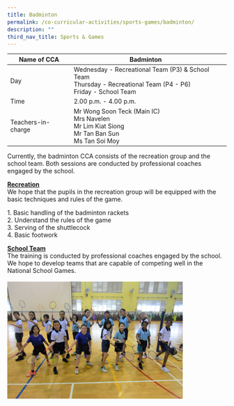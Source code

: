 ```yaml
---
title: Badminton
permalink: /co-curricular-activities/sports-games/badminton/
description: ""
third_nav_title: Sports & Games
---
```

|Name of CCA|Badminton|  |
| -------- | ------- | --------------- |
|Day | Wednesday - Recreational Team (P3) & School Team<br>Thursday - Recreational Team (P4 - P6)<br>Friday - School Team
| Time |2.00 p.m. - 4.00 p.m. 
|Teachers-in-charge |Mr Wong Soon Teck (Main IC)<br>Mrs Navelen<br> Mr Lim Kiat Siong <br>Mr Tan Ban Sun<br>Ms Tan Soi Moy


<p style="box-sizing: inherit; font-size: 1em;">Currently, the badminton CCA consists of the recreation group and the school team. Both sessions are conducted by professional coaches engaged by the school.</P><p style="box-sizing: inherit; font-size: 1em;"><strong style="box-sizing: inherit; font-weight: 700;"><u style="box-sizing: inherit;">Recreation<br style="box-sizing: inherit;"></u></strong>We hope that the pupils in the recreation group will be equipped with the basic techniques and rules of the game.</p><p style="box-sizing: inherit; font-size: 1em;">1. Basic handling of the badminton rackets<br>2. Understand the rules of the game<br>3. Serving of the shuttlecock<br>4. Basic footwork</p><p style="box-sizing: inherit; font-size: 1em;"><strong style="box-sizing: inherit; font-weight: 700;"><u style="box-sizing: inherit;">School Team<br style="box-sizing: inherit;"></u></strong>The training is conducted by professional coaches engaged by the school. We hope to develop teams that are capable of competing well in the National School Games.
<br><br>
		<img src="/images/CoCurricularActivities/Badminton/Badminton%20CCA%202023.jpg" style="width:80%">